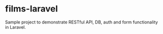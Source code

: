 # films-laravel
Sample project to demonstrate RESTful API, DB, auth and form functionality in Laravel.
